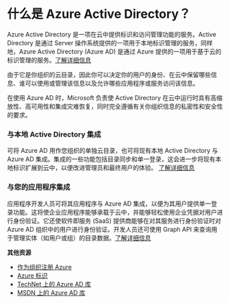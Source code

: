 <properties linkid="manage-services-identity-what-is-windows-azure-AD" urlDisplayName="What is Azure AD?" pageTitle="什么是 Azure Active Directory？" metaKeywords="" description="使用 Azure Active Directory 将现有本地标识扩展到云中以便改进管理员和最终用户的体验，而 Microsoft 负责使 Active Directory 在云中运行时具有高缩放性、高可用性和集成灾难恢复。或者，为您的组织或其他组织开发 Azure AD 集成应用程序。" metaCanonical="" services="active-directory" documentationCenter="" title="什么是 Azure Active Directory？" authors="" solutions="" manager="" editor="" />
<tags ms.service="active-directory"
    ms.date="03/03/2015"
    wacn.date="04/11/2015"
    />

# 什么是 Azure Active Directory？

Azure Active Directory 是一项在云中提供标识和访问管理功能的服务。Active Directory 是通过 Server 操作系统提供的一项用于本地标识管理的服务，同样地，Azure Active Directory (Azure AD) 是通过 Azure 提供的一项用于基于云的标识管理的服务。[了解详细信息][了解详细信息]

由于它是你组织的云目录，因此你可以决定你的用户的身份、在云中保留哪些信息、谁可以使用或管理该信息以及允许哪些应用程序或服务访问该信息。

在使用 Azure AD 时，Microsoft 负责使 Active Directory 在云中运行时具有高缩放性、高可用性和集成灾难恢复，同时完全遵循有关你组织信息的私密性和安全性的要求。

### 与本地 Active Directory 集成

可将 Azure AD 用作您组织的单独云目录，也可将现有本地 Active Directory 与 Azure AD 集成。集成的一些功能包括目录同步和单一登录，这会进一步将现有本地标识扩展到云中，以便改进管理员和最终用户的体验。
[了解详细信息][1]

### 与您的应用程序集成

应用程序开发人员可将其应用程序与 Azure AD 集成，以便为其用户提供单一登录功能。这将使企业应用程序能够承载于云中，并能够轻松使用企业凭据对用户进行身份验证。它还使软件即服务 (SaaS) 提供商能够在对其服务进行身份验证时对 Azure AD 组织中的用户进行身份验证。开发人员还可使用 Graph API 来查询用于管理实体（如用户或组）的目录数据。[了解详细信息][2]

**其他资源**

-   [作为组织注册 Azure][作为组织注册 Azure]
-   [Azure 标识][Azure 标识]
-   [TechNet 上的 Azure AD 库][TechNet 上的 Azure AD 库]
-   [MSDN 上的 Azure AD 库][MSDN 上的 Azure AD 库]

  [了解详细信息]: http://technet.microsoft.com/library/hh967611.aspx
  [1]: http://technet.microsoft.com/library/jj573653
  [2]: http://go.microsoft.com/fwlink/?LinkID=290817&clcid=0x409
  [作为组织注册 Azure]: /documentation/articles/sign-up-organization/
  [Azure 标识]: /documentation/articles/fundamentals-identity/
  [TechNet 上的 Azure AD 库]: http://technet.microsoft.com/zh-cn/library/hh967619.aspx
  [MSDN 上的 Azure AD 库]: http://go.microsoft.com/fwlink/?LinkId=293425
